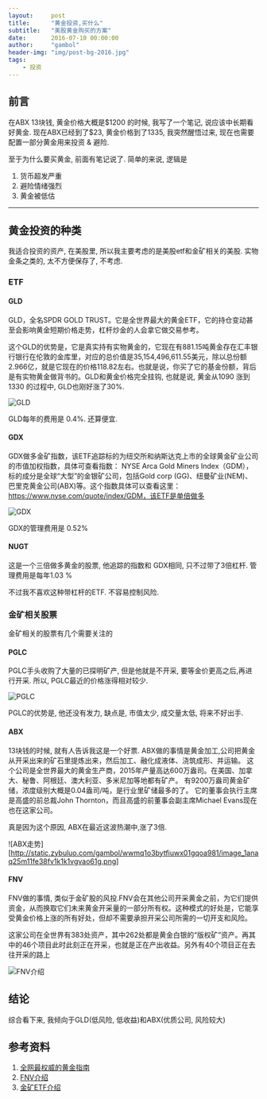 ```yaml
---
layout:     post
title:      "黄金投资,买什么"
subtitle:   "美股黄金购买的方案"
date:       2016-07-10 00:00:00
author:     "gambol"
header-img: "img/post-bg-2016.jpg"
tags:
    - 投资
---
```


## 前言

在ABX 13块钱, 黄金价格大概是\$1200 的时候, 我写了一个笔记, 说应该中长期看好黄金. 现在ABX已经到了\$23, 黄金价格到了1335, 我突然醒悟过来, 现在也需要配置一部分黄金用来投资 & 避险.

至于为什么要买黄金, 前面有笔记说了. 简单的来说, 逻辑是
1. 货币超发严重
2. 避险情绪强烈
3. 黄金被低估

---

## 黄金投资的种类

我适合投资的资产, 在美股里, 所以我主要考虑的是美股etf和金矿相关的美股.   实物金条之类的, 太不方便保存了, 不考虑.

### ETF

#### GLD
 GLD，全名SPDR GOLD TRUST。它是全世界最大的黄金ETF，它的持仓变动甚至会影响黄金短期价格走势，杠杆炒金的人会拿它做交易参考。

这个GLD的优势是，它是真实持有实物黄金的，它现在有881.15吨黄金存在汇丰银行银行在伦敦的金库里，对应的总价值是35,154,496,611.55美元，除以总份额2.966亿，就是它现在的价格118.82左右。也就是说，你买了它的基金份额，背后是有实物黄金做背书的。GLD和黄金价格完全挂钩, 也就是说, 黄金从1090 涨到1330 的过程中, GLD也刚好涨了30%.

![GLD](http://static.zybuluo.com/gambol/h0va9cufiaygir88avd5ygwn/image_1anapj9e0ujm74il3d75i5tm9.png)

GLD每年的费用是 0.4%. 还算便宜.

#### GDX

GDX做多金矿指数，该ETF追踪标的为纽交所和纳斯达克上市的全球黄金矿业公司的市值加权指数，具体可查看指数： NYSE Arca Gold Miners Index（GDM），标的成分是全球“大型”的金银矿公司，包括Gold corp (GG)、纽曼矿业(NEM)、巴里克黄金公司(ABX)等。这个指数具体可以查看这里：https://www.nyse.com/quote/index/GDM，该ETF是单倍做多

![GDX](http://static.zybuluo.com/gambol/slll2pbzv41jbsaxu5t2l1vd/image_1anapkafb1o13ik7t0q4td1oi6m.png)

GDX的管理费用是 0.52%

#### NUGT
这是一个三倍做多黄金的股票, 他追踪的指数和 GDX相同, 只不过带了3倍杠杆. 管理费用是每年1.03 %

不过我不喜欢这种带杠杆的ETF. 不容易控制风险.

### 金矿相关股票
金矿相关的股票有几个需要关注的

#### PGLC
PGLC手头收购了大量的已探明矿产, 但是他就是不开采, 要等金价更高之后,再进行开采. 所以, PGLC最近的价格涨得相对较少.

![PGLC](http://static.zybuluo.com/gambol/6eg5o5n7ertnqlonqcj7jkbg/image_1anaps37g9q3m7kggj1bl21bhm13.png)

PGLC的优势是, 他还没有发力, 缺点是, 市值太少, 成交量太低, 将来不好出手.

#### ABX
13块钱的时候, 就有人告诉我这是一个好票. ABX做的事情是黄金加工,公司把黄金从开采出来的矿石里提炼出来，然后加工、融化成液体、浇筑成形、并运输。
这个公司是全世界最大的黄金生产商，2015年产量高达600万盎司。在美国、加拿大、秘鲁、阿根廷、澳大利亚、多米尼加等地都有矿产。 有9200万盎司黄金矿储，浓度级别大概是0.04盎司/吨，是行业里矿储最多的了。
它的董事会执行主席是高盛的前总裁John Thornton，而且高盛的前董事会副主席Michael Evans现在也在这家公司。

真是因为这个原因, ABX在最近这波热潮中,涨了3倍.

![ABX走势][http://static.zybuluo.com/gambol/wwmq1o3bytfiuwx01gqoa981/image_1anaq25m11fe38fv1k1k1vgvao61g.png]

#### FNV
FNV做的事情, 类似于金矿股的风投.FNV会在其他公司开采黄金之前，为它们提供资金，从而换取它们未来黄金开采量的一部分所有权。这种模式的好处是，它能享受黄金价格上涨的所有好处，但却不需要承担开采公司所需的一切开支和风险。

这家公司在全世界有383处资产，其中262处都是黄金白银的“版权矿”资产。再其中的46个项目此时此刻正在开采，也就是正在产出收益。另外有40个项目正在去往开采的路上

![FNV介绍](http://static.zybuluo.com/gambol/9u6yf9n289ipqpigbfz87vkx/image_1anaq71pvb83mkq5ke17fg1ie21t.png)


## 结论
综合看下来, 我倾向于GLD(低风险, 低收益)和ABX(优质公司, 风险较大)


## 参考资料
1. [全网最权威的黄金指南](https://mp.weixin.qq.com/s?__biz=MjM5ODU2MTA2OQ==&mid=502176277&idx=1&sn=0d113e4713df880c8c942c84a7708210&scene=1&srcid=0710Ditu9QwSn7dQpGzigmnU&key=77421cf58af4a6537e9f6f96d0090845b667b3d787fbf8a0c5d0076524c2856373d6c4717287cf7fbc92d5a716a94a2c&ascene=0&uin=NzExMDU2NTIw&devicetype=iMac14,1%20OSX%20OSX%2010.11.5%20build%2815F34%29&version=11020201&pass_ticket=TzvFGKn0xUlHEMgVrmRHpNYSpisgPsPNppXu3hbIl5255gpsDZwznAZgdOGVNWNj)
2. [FNV介绍](https://mp.weixin.qq.com/s?__biz=MjM5ODU2MTA2OQ==&mid=502176284&idx=1&sn=3db694c6e69708f5fc761021281a9149&scene=20&key=77421cf58af4a6538cc5b9c9613769e5c94bfc42147a55a501469873d39bdac0a778e5fa48869aedd073a770a478b2dc&ascene=0&uin=NzExMDU2NTIw&devicetype=iMac14%2C1+OSX+OSX+10.11.5+build(15F34)&version=11020201&pass_ticket=TzvFGKn0xUlHEMgVrmRHpNYSpisgPsPNppXu3hbIl5255gpsDZwznAZgdOGVNWNj)
3. [金矿ETF介绍](https://xueqiu.com/4857977486/69151081)

  
